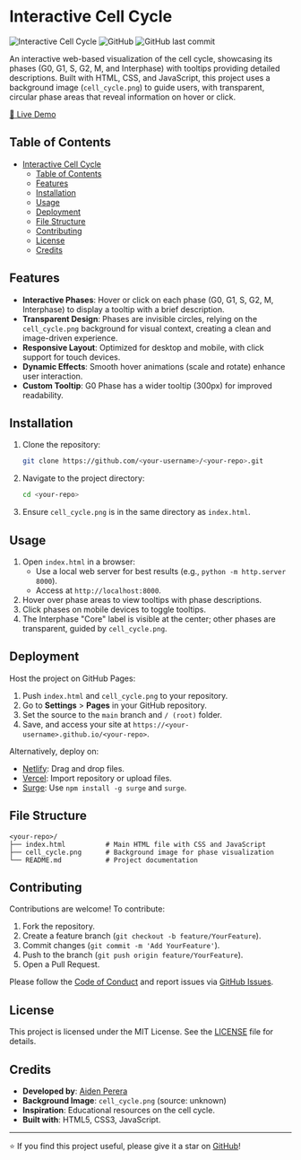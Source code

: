 # Interactive Cell Cycle

![Interactive Cell Cycle](https://img.shields.io/badge/HTML5-CSS3-blue?logo=html5)
![GitHub](https://img.shields.io/github/license/JustAidenn/cell-cycle?style=flat-square)
![GitHub last commit](https://img.shields.io/github/last-commit/JustAidenn/cell-cycle?style=flat-square)

An interactive web-based visualization of the cell cycle, showcasing its phases (G0, G1, S, G2, M, and Interphase) with tooltips providing detailed descriptions. Built with HTML, CSS, and JavaScript, this project uses a background image (`cell_cycle.png`) to guide users, with transparent, circular phase areas that reveal information on hover or click.

[🔗 Live Demo](https://justaidenn.github.io/cell-cycle/)

## Table of Contents
- [Interactive Cell Cycle](#interactive-cell-cycle)
  - [Table of Contents](#table-of-contents)
  - [Features](#features)
  - [Installation](#installation)
  - [Usage](#usage)
  - [Deployment](#deployment)
  - [File Structure](#file-structure)
  - [Contributing](#contributing)
  - [License](#license)
  - [Credits](#credits)

## Features
- **Interactive Phases**: Hover or click on each phase (G0, G1, S, G2, M, Interphase) to display a tooltip with a brief description.
- **Transparent Design**: Phases are invisible circles, relying on the `cell_cycle.png` background for visual context, creating a clean and image-driven experience.
- **Responsive Layout**: Optimized for desktop and mobile, with click support for touch devices.
- **Dynamic Effects**: Smooth hover animations (scale and rotate) enhance user interaction.
- **Custom Tooltip**: G0 Phase has a wider tooltip (300px) for improved readability.

## Installation
1. Clone the repository:
   ```bash
   git clone https://github.com/<your-username>/<your-repo>.git
   ```
2. Navigate to the project directory:
   ```bash
   cd <your-repo>
   ```
3. Ensure `cell_cycle.png` is in the same directory as `index.html`.

## Usage
1. Open `index.html` in a browser:
   - Use a local web server for best results (e.g., `python -m http.server 8000`).
   - Access at `http://localhost:8000`.
2. Hover over phase areas to view tooltips with phase descriptions.
3. Click phases on mobile devices to toggle tooltips.
4. The Interphase "Core" label is visible at the center; other phases are transparent, guided by `cell_cycle.png`.

## Deployment
Host the project on GitHub Pages:
1. Push `index.html` and `cell_cycle.png` to your repository.
2. Go to **Settings** > **Pages** in your GitHub repository.
3. Set the source to the `main` branch and `/ (root)` folder.
4. Save, and access your site at `https://<your-username>.github.io/<your-repo>`.

Alternatively, deploy on:
- [Netlify](https://www.netlify.com): Drag and drop files.
- [Vercel](https://vercel.com): Import repository or upload files.
- [Surge](https://surge.sh): Use `npm install -g surge` and `surge`.

## File Structure
```
<your-repo>/
├── index.html          # Main HTML file with CSS and JavaScript
├── cell_cycle.png      # Background image for phase visualization
└── README.md           # Project documentation
```

## Contributing
Contributions are welcome! To contribute:
1. Fork the repository.
2. Create a feature branch (`git checkout -b feature/YourFeature`).
3. Commit changes (`git commit -m 'Add YourFeature'`).
4. Push to the branch (`git push origin feature/YourFeature`).
5. Open a Pull Request.

Please follow the [Code of Conduct](CODE_OF_CONDUCT.md) and report issues via [GitHub Issues](https://github.com/<your-username>/<your-repo>/issues).

## License
This project is licensed under the MIT License. See the [LICENSE](LICENSE) file for details.

## Credits
- **Developed by**: [Aiden Perera](https://github.com/JustAidenn)
- **Background Image**: `cell_cycle.png` (source: unknown)
- **Inspiration**: Educational resources on the cell cycle.
- **Built with**: HTML5, CSS3, JavaScript.

---

⭐ If you find this project useful, please give it a star on [GitHub](https://github.com/JustAidenn/cell-cycle)!